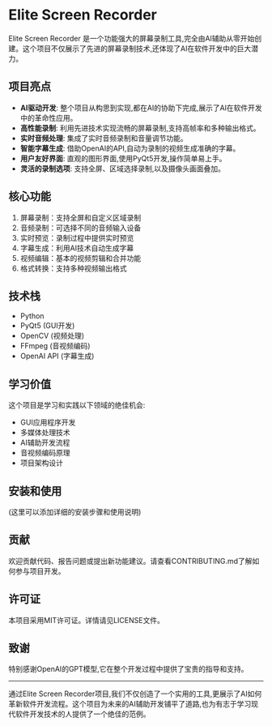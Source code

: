 # Elite Screen Recorder

Elite Screen Recorder 是一个功能强大的屏幕录制工具,完全由AI辅助从零开始创建。这个项目不仅展示了先进的屏幕录制技术,还体现了AI在软件开发中的巨大潜力。

## 项目亮点

- **AI驱动开发**: 整个项目从构思到实现,都在AI的协助下完成,展示了AI在软件开发中的革命性应用。
- **高性能录制**: 利用先进技术实现流畅的屏幕录制,支持高帧率和多种输出格式。
- **实时音频处理**: 集成了实时音频录制和音量调节功能。
- **智能字幕生成**: 借助OpenAI的API,自动为录制的视频生成准确的字幕。
- **用户友好界面**: 直观的图形界面,使用PyQt5开发,操作简单易上手。
- **灵活的录制选项**: 支持全屏、区域选择录制,以及摄像头画面叠加。

## 核心功能

1. 屏幕录制：支持全屏和自定义区域录制
2. 音频录制：可选择不同的音频输入设备
3. 实时预览：录制过程中提供实时预览
4. 字幕生成：利用AI技术自动生成字幕
5. 视频编辑：基本的视频剪辑和合并功能
6. 格式转换：支持多种视频输出格式

## 技术栈

- Python
- PyQt5 (GUI开发)
- OpenCV (视频处理)
- FFmpeg (音视频编码)
- OpenAI API (字幕生成)

## 学习价值

这个项目是学习和实践以下领域的绝佳机会:

- GUI应用程序开发
- 多媒体处理技术
- AI辅助开发流程
- 音视频编码原理
- 项目架构设计

## 安装和使用

(这里可以添加详细的安装步骤和使用说明)

## 贡献

欢迎贡献代码、报告问题或提出新功能建议。请查看CONTRIBUTING.md了解如何参与项目开发。

## 许可证

本项目采用MIT许可证。详情请见LICENSE文件。

## 致谢

特别感谢OpenAI的GPT模型,它在整个开发过程中提供了宝贵的指导和支持。

---

通过Elite Screen Recorder项目,我们不仅创造了一个实用的工具,更展示了AI如何革新软件开发流程。这个项目为未来的AI辅助开发铺平了道路,也为有志于学习现代软件开发技术的人提供了一个绝佳的范例。